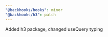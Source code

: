 ```yaml
---
"@backhooks/hooks": minor
"@backhooks/h3": patch
---
```


Added h3 package, changed useQuery typing
